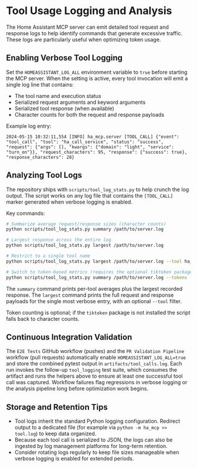 # Tool Usage Logging and Analysis

The Home Assistant MCP server can emit detailed tool request and response logs to
help identify commands that generate excessive traffic. These logs are
particularly useful when optimizing token usage.

## Enabling Verbose Tool Logging

Set the `HOMEASSISTANT_LOG_ALL` environment variable to `true` before starting
the MCP server. When the setting is active, every tool invocation will emit a
single log line that contains:

- The tool name and execution status
- Serialized request arguments and keyword arguments
- Serialized tool response (when available)
- Character counts for both the request and response payloads

Example log entry:

```text
2024-05-15 10:32:11,554 [INFO] ha_mcp.server [TOOL_CALL] {"event": "tool_call", "tool": "ha_call_service", "status": "success", "request": {"args": [], "kwargs": {"domain": "light", "service": "turn_on"}}, "request_characters": 95, "response": {"success": true}, "response_characters": 28}
```

## Analyzing Tool Logs

The repository ships with `scripts/tool_log_stats.py` to help crunch the log
output. The script works on any log file that contains the `[TOOL_CALL]` marker
generated when verbose logging is enabled.

Key commands:

```bash
# Summarize average request/response sizes (character counts)
python scripts/tool_log_stats.py summary /path/to/server.log

# Largest response across the entire log
python scripts/tool_log_stats.py largest /path/to/server.log

# Restrict to a single tool name
python scripts/tool_log_stats.py largest /path/to/server.log --tool ha_call_service

# Switch to token-based metrics (requires the optional tiktoken package)
python scripts/tool_log_stats.py summary /path/to/server.log --tokens --encoding cl100k_base
```

The `summary` command prints per-tool averages plus the largest recorded
response. The `largest` command prints the full request and response payloads
for the single most verbose entry, with an optional `--tool` filter.

Token counting is optional; if the `tiktoken` package is not installed the
script falls back to character counts.

## Continuous Integration Validation

The `E2E Tests` GitHub workflow (pushes) and the `PR Validation Pipeline`
workflow (pull requests) automatically enable `HOMEASSISTANT_LOG_ALL=true` and
store the combined pytest output in `artifacts/tool_calls.log`. Each run invokes
the follow-up `tool_logging` test suite, which consumes the artifact and runs
the helpers above to ensure at least one successful tool call was captured.
Workflow failures flag regressions in verbose logging or the analysis pipeline
long before optimization work begins.

## Storage and Retention Tips

- Tool logs inherit the standard Python logging configuration. Redirect output
  to a dedicated file (for example via `python -m ha_mcp >> tool.log`) to keep
  data organized.
- Because each tool call is serialized to JSON, the logs can also be ingested
  by log management platforms for long-term retention.
- Consider rotating logs regularly to keep file sizes manageable when verbose
  logging is enabled for extended periods.
